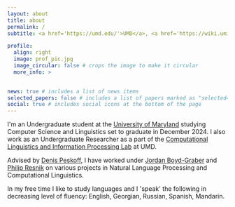```yaml
---
layout: about
title: about
permalink: /
subtitle: <a href='https://umd.edu/'>UMD</a>, <a href='https://wiki.umiacs.umd.edu/clip/index.php/Main_Page'>CLIP</a>

profile:
  align: right
  image: prof_pic.jpg
  image_circular: false # crops the image to make it circular
  more_info: >
    

news: true # includes a list of news items
selected_papers: false # includes a list of papers marked as "selected={true}"
social: true # includes social icons at the bottom of the page
---
```


I'm an Undergraduate student at the [University of Maryland](https://umd.edu/) studying Computer Science and Linguistics set to graduate in December 2024. I also work as an Undergraduate Researcher as a part of the [Computational Linguistics and Information Processing Lab](https://wiki.umiacs.umd.edu/clip/index.php/Main_Page) at UMD.

Advised by [Denis Peskoff](https://www.denis.ai), I have worked under [Jordan Boyd-Graber](https://users.umiacs.umd.edu/~jbg/) and [Philip Resnik](https://users.umiacs.umd.edu/~resnik/) on various projects in Natural Language Processing and Computational Linguistics.

In my free time I like to study languages and I 'speak' the following in decreasing level of fluency: English, Georgian, Russian, Spanish, Mandarin.

<!-- Write your biography here. Tell the world about yourself. Link to your favorite [subreddit](http://reddit.com). You can put a picture in, too. The code is already in, just name your picture `prof_pic.jpg` and put it in the `img/` folder.

Put your address / P.O. box / other info right below your picture. You can also disable any of these elements by editing `profile` property of the YAML header of your `_pages/about.md`. Edit `_bibliography/papers.bib` and Jekyll will render your [publications page](/al-folio/publications/) automatically.

Link to your social media connections, too. This theme is set up to use [Font Awesome icons](https://fontawesome.com/) and [Academicons](https://jpswalsh.github.io/academicons/), like the ones below. Add your Facebook, Twitter, LinkedIn, Google Scholar, or just disable all of them. -->
